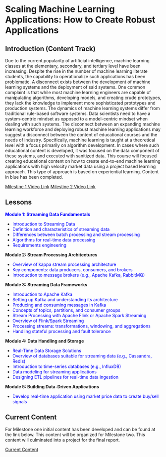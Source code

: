 # Scaling Machine Learning Applications: How to Create Robust Applications
## Introduction (Content Track)
Due to the current popularity of artificial intelligence, machine learning classes
at the elementary, secondary, and tertiary level have been increasing. Despite
the rise in the number of machine learning literate students, the capability to
operationalize such applications has been problematic. A disconnect exists between
the development of machine learning systems and the deployment of
said systems. One common complaint is that while most machine
learning engineers are capable of manipulating algorithms, developing
models, and creating crude prototypes, they lack the knowledge to implement
more sophisticated prototypes and production systems. The dynamics of machine learning systems differ from traditional rule-based
software systems. Data scientists need to have a system-centric mindset as
opposed to a model-centric mindset when dealing with such systems.
The disconnect between an expanding machine learning workforce and deploying
robust machine learning applications may suggest a disconnect between the
content of educational courses and the needs of industry. Specifically, machine learning is taught at a theoretical level with a focus primarily on
algorithm development. In cases where such educational content is developed,
it was focused on the data component of these systems, and executed with sanitized
data. This course will focused creating educational content on how to create end-to-end machine learning applications with high velocity market data using a project based learning approach.
This type of approach is based on experiential learning. Content in blue has been completed.

[Milestine 1 Video Link](https://mediaspace.gatech.edu/media/Scaling+Machine+Learning+Applications/1_03qeqwy0)
[Milestine 2 Video Link](https://mediaspace.gatech.edu/media/Scaling+Machine+Learning+Applications/1_03qeqwy0)

## Lessons

 <b> <span style="color: blue"> Module 1: Streaming Data Fundamentals  </span></b><br> 
- <span style="color: blue">Introduction to Streaming Data</span>
- <span style="color: blue">Definition and characteristics of streaming data</span>
- <span style="color: blue">Differences between batch processing and stream processing</span>
- <span style="color: blue">Algorithms for real-time data processing</span>
- <span style="color: blue">Requirements engineering</span>

<b> Module 2: Stream Processing Architectures</b><br> 
- <span style="color: blue">Overview of kappa stream processing architecture</span>
- <span style="color: blue">Key components: data producers, consumers, and brokers</span>
- <span style="color: blue">Introduction to message brokers (e.g., Apache Kafka, RabbitMQ)</span>
  
<b> Module 3: Streaming Data Frameworks</b><br> 
- <span style="color: blue">Introduction to Apache Kafka</span>
- <span style="color: blue">Setting up Kafka and understanding its architecture</span>
- <span style="color: blue">Producing and consuming messages in Kafka</span>
- <span style="color: blue">Concepts of topics, partitions, and consumer groups</span>
- <span style="color: blue">Stream Processing with Apache Flink or Apache Spark Streaming</span>
- <span style="color: blue">Overview of Flink/Spark Streaming</span>
- <span style="color: blue">Processing streams: transformations, windowing, and aggregations</span>
- <span style="color: blue">Handling stateful processing and fault tolerance</span>
  
<b> Module 4: Data Handling and Storage</b><br> 
- <span style="color: blue">Real-Time Data Storage Solutions</span>
- <span style="color: blue">Overview of databases suitable for streaming data (e.g., Cassandra, Redis)</span>
- <span style="color: blue">Introduction to time-series databases (e.g., InfluxDB)</span>
- <span style="color: blue">Data modeling for streaming applications </span>
- <span style="color: blue">Designing ETL pipelines for real-time data ingestion </span>
  
<b> Module 5: Building Data-Driven Applications</b><br> 
- <span style="color: blue">Develop real-time application using market price data to create buy/sell signals </span>

## Current Content

For Milestone one initial content has been developed and can be found at the link below.  This content will be organized for Milestone two. This content will culminated into a project for the final report.<br>

[Current Content](https://omscsyellowjacket.github.io/content)<br>
